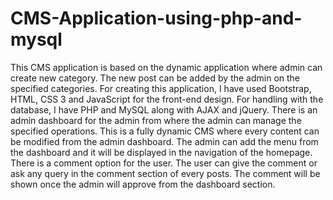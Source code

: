 # CMS-Application-using-php-and-mysql
This CMS application is based on the dynamic application where admin can create new category. The new post can be added by the admin on the specified categories. For creating this application, I have used Bootstrap, HTML, CSS 3 and JavaScript for the front-end design. For handling with the database, I have PHP and MySQL along with AJAX and jQuery. There is an admin dashboard for the admin from where the admin can manage the specified operations.
This is  a fully dynamic CMS where every content can be modified from the admin dashboard. 
The admin can add the menu from the dashboard and it will be displayed in the navigation of the homepage.
There is a comment option for the user. The user can give the comment or ask any query in the comment section of every posts.
The comment will be shown once the admin will approve from the dashboard section.
